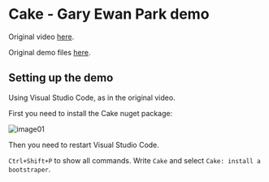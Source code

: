
# Cake - Gary Ewan Park demo

Original video [here](https://vimeo.com/171704581).

Original demo files [here](https://github.com/gep13/CakeDemos).

## Setting up the demo

Using Visual Studio Code, as in the original video.

First you need to install the Cake nuget package:

![image01](http://i.imgur.com/TYAWPS0.png)

Then you need to restart Visual Studio Code.

`Ctrl+Shift+P` to show all commands. Write `Cake` and select `Cake: install a bootstraper`.

